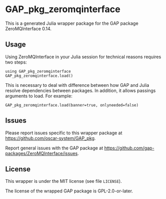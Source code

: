 # GAP_pkg_zeromqinterface

This is a generated Julia wrapper package for the GAP package ZeroMQInterface 0.14.

## Usage

Using ZeroMQInterface in your Julia session for technical reasons requires two steps:

    using GAP_pkg_zeromqinterface
    GAP_pkg_zeromqinterface.load()

This is necessary to deal with difference between how GAP and Julia
resolve dependencies between packages. In addition, it allows passings
arguments to load. For example:

    GAP_pkg_zeromqinterface.load(banner=true, onlyneeded=false)

## Issues

Please report issues specific to this wrapper package at <https://github.com/oscar-system/GAP_pkg>.

Report general issues with the GAP package at <https://github.com/gap-packages/ZeroMQInterface/issues>.

## License

This wrapper is under the MIT license (see file `LICENSE`).

The license of the wrapped GAP package is GPL-2.0-or-later.
